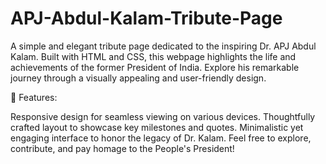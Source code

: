 # APJ-Abdul-Kalam-Tribute-Page


A simple and elegant tribute page dedicated to the inspiring Dr. APJ Abdul Kalam. Built with HTML and CSS, this webpage highlights the life and achievements of the former President of India. Explore his remarkable journey through a visually appealing and user-friendly design.

🚀 Features:

Responsive design for seamless viewing on various devices.
Thoughtfully crafted layout to showcase key milestones and quotes.
Minimalistic yet engaging interface to honor the legacy of Dr. Kalam.
Feel free to explore, contribute, and pay homage to the People's President!
